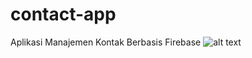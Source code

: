 # contact-app
Aplikasi Manajemen Kontak Berbasis Firebase
![alt text](https://github.com/[username]/[reponame]/blob/[branch]/image.jpg?raw=true)
